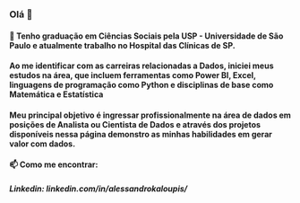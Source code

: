 ### Olá 👋

#### 🔭 Tenho graduação em Ciências Sociais pela USP - Universidade de São Paulo e atualmente trabalho no Hospital das Clínicas de SP.

#### Ao me identificar com as carreiras relacionadas a Dados, iniciei meus estudos na área, que incluem ferramentas como Power BI, Excel, linguagens de programação como Python e disciplinas de base como Matemática e Estatística

#### Meu principal objetivo é ingressar profissionalmente na área de dados em posições de Analista ou Cientista de Dados e através dos projetos disponíveis nessa página demonstro as minhas habilidades em gerar valor com dados.

#### 📫 Como me encontrar:

##### Linkedin: linkedin.com/in/alessandrokaloupis/

<!--
**alekaloupis/alekaloupis** is a ✨ _special_ ✨ repository because its `README.md` (this file) appears on your GitHub profile.

Here are some ideas to get you started:

